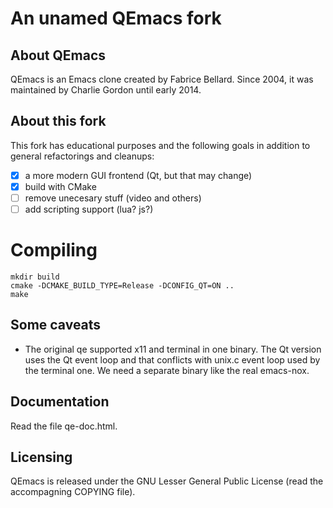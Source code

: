 
# An unamed QEmacs fork

## About QEmacs

QEmacs is an Emacs clone created by Fabrice Bellard.
Since 2004, it was maintained by Charlie Gordon until early 2014.

## About this fork

This fork has educational purposes and the following goals in addition
to general refactorings and cleanups:

- [x] a more modern GUI frontend (Qt, but that may change)
- [x] build with CMake
- [ ] remove unecesary stuff (video and others)
- [ ] add scripting support (lua? js?)

# Compiling

```
mkdir build
cmake -DCMAKE_BUILD_TYPE=Release -DCONFIG_QT=ON ..
make
```

## Some caveats

* The original qe supported x11 and terminal in one binary. The Qt
  version uses the Qt event loop and that conflicts with unix.c event
  loop used by the terminal one. We need a separate binary like the
  real emacs-nox.

## Documentation

Read the file qe-doc.html.

## Licensing

QEmacs is released under the GNU Lesser General Public License (read
the accompagning COPYING file).

